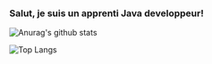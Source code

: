 ### Salut, je suis un apprenti Java developpeur!

![Anurag's github stats](https://github-readme-stats.vercel.app/api?username=JourBoon&show_icons=true&theme=synthwave)

![Top Langs](https://github-readme-stats.vercel.app/api/top-langs/?username=JourBoon&layout=compact)
<!--
**JourBoon/JourBoon** is a ✨ _special_ ✨ repository because its `README.md` (this file) appears on your GitHub profile.

Here are some ideas to get you started:

## - 🔭 I’m currently working on java library called JHtmlLib!


-->
